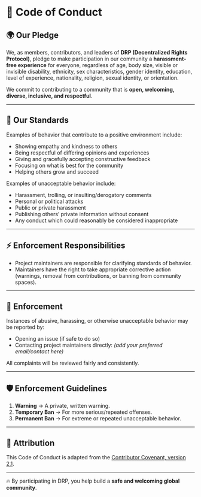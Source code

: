 
# 📜 Code of Conduct

## 🌍 Our Pledge

We, as members, contributors, and leaders of **DRP (Decentralized Rights Protocol)**, pledge to make participation in our community a **harassment-free experience** for everyone, regardless of age, body size, visible or invisible disability, ethnicity, sex characteristics, gender identity, education, level of experience, nationality, religion, sexual identity, or orientation.

We commit to contributing to a community that is **open, welcoming, diverse, inclusive, and respectful**.

---

## 🤝 Our Standards

Examples of behavior that contribute to a positive environment include:

* Showing empathy and kindness to others
* Being respectful of differing opinions and experiences
* Giving and gracefully accepting constructive feedback
* Focusing on what is best for the community
* Helping others grow and succeed

Examples of unacceptable behavior include:

* Harassment, trolling, or insulting/derogatory comments
* Personal or political attacks
* Public or private harassment
* Publishing others’ private information without consent
* Any conduct which could reasonably be considered inappropriate

---

## ⚡ Enforcement Responsibilities

* Project maintainers are responsible for clarifying standards of behavior.
* Maintainers have the right to take appropriate corrective action (warnings, removal from contributions, or banning from community spaces).

---

## 🚨 Enforcement

Instances of abusive, harassing, or otherwise unacceptable behavior may be reported by:

* Opening an issue (if safe to do so)
* Contacting project maintainers directly: *(add your preferred email/contact here)*

All complaints will be reviewed fairly and consistently.

---

## 🛡 Enforcement Guidelines

1. **Warning** → A private, written warning.
2. **Temporary Ban** → For more serious/repeated offenses.
3. **Permanent Ban** → For extreme or repeated unacceptable behavior.

---

## 🙌 Attribution

This Code of Conduct is adapted from the [Contributor Covenant, version 2.1](https://www.contributor-covenant.org).

---

🔥 By participating in DRP, you help build a **safe and welcoming global community**.
